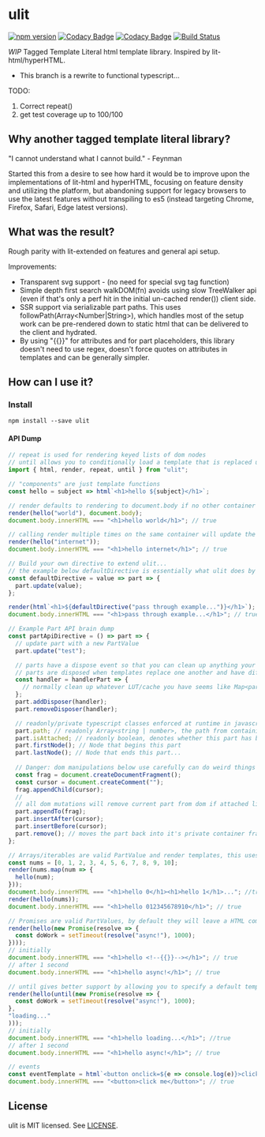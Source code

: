 # ulit
[![npm version](https://badge.fury.io/js/ulit.svg)](https://badge.fury.io/js/ulit)
[![Codacy Badge](https://api.codacy.com/project/badge/Grade/74420ad6de824a64a06235becc1810c2)](https://www.codacy.com/app/andyrjohnson82/ulit?utm_source=github.com&amp;utm_medium=referral&amp;utm_content=andyrj/ulit&amp;utm_campaign=Badge_Grade)
[![Codacy Badge](https://api.codacy.com/project/badge/Coverage/74420ad6de824a64a06235becc1810c2)](https://www.codacy.com/app/andyrjohnson82/ulit?utm_source=github.com&utm_medium=referral&utm_content=andyrj/ulit&utm_campaign=Badge_Coverage)
[![Build Status](https://travis-ci.org/andyrj/ulit.svg?branch=master)](https://travis-ci.org/andyrj/ulit)

*WIP* Tagged Template Literal html template library.  Inspired by lit-html/hyperHTML.
 - This branch is a rewrite to functional typescript...

TODO:
1. Correct repeat()
2. get test coverage up to 100/100

## Why another tagged template literal library?
"I cannot understand what I cannot build." - Feynman

Started this from a desire to see how hard it would be to improve upon the implementations of lit-html and hyperHTML, focusing on feature density and utilizing the platform, but abandoning support for legacy browsers to use the latest features without transpiling to es5 (instead targeting Chrome, Firefox, Safari, Edge latest versions).

## What was the result?

Rough parity with lit-extended on features and general api setup.

Improvements:
* Transparent svg support - (no need for special svg tag function)
* Simple depth first search walkDOM(fn) avoids using slow TreeWalker api (even if that's only a perf hit in the initial un-cached render()) client side.
* SSR support via serializable part paths.  This uses followPath(Array<Number|String>), which handles most of the setup work can be pre-rendered down to static html that can be delivered to the client and hydrated.
* By using "{{}}" for attributes and <!--{{}}--> for part placeholders, this library doesn't need to use regex, doesn't force quotes on attributes in templates and can be generally simpler.

## How can I use it?
### Install
```
npm install --save ulit
```

#### API Dump
```js
// repeat is used for rendering keyed lists of dom nodes
// until allows you to conditionally load a template that is replaced upon promise completion (code-splitting, fetch, etc...)
import { html, render, repeat, until } from "ulit";

// "components" are just template functions
const hello = subject => html`<h1>hello ${subject}</h1>`;

// render defaults to rendering to document.body if no other container is provided
render(hello("world"), document.body);
document.body.innerHTML === "<h1>hello world</h1>"; // true

// calling render multiple times on the same container will update the current template in place if possible or replace it.
render(hello("internet"));
document.body.innerHTML === "<h1>hello internet</h1>"; // true

// Build your own directive to extend ulit...
// the example below defaultDirective is essentially what ulit does by default without a directive internally
const defaultDirective = value => part => {
  part.update(value);
};

render(html`<h1>${defaultDirective("pass through example...")}</h1>`);
document.body.innerHTML === "<h1>pass through example...</h1>"; // true

// Example Part API brain dump
const partApiDirective = () => part => {
  // update part with a new PartValue
  part.update("test");

  // parts have a dispose event so that you can clean up anything your directives create on dispose...
  // parts are disposed when templates replace one another and have differing static parts, or when a part changes from a directive to another valid PartValue
  const handler = handlerPart => {
    // normally clean up whatever LUT/cache you have seems like Map<part, ...> is pretty useful inside directives
  };
  part.addDisposer(handler);
  part.removeDisposer(handler);

  // readonly/private typescript classes enforced at runtime in javascript via es6 proxy...
  part.path; // readonly Array<string | number>, the path from containing templates root to this part
  part.isAttached; // readonly boolean, denotes whether this part has been placed into the parent template fragment/parent dom
  part.firstNode(); // Node that begins this part
  part.lastNode(); // Node that ends this part...
  
  // Danger: dom manipulations below use carefully can do weird things like remove a part and then update the containing template which is undefined behavior...
  const frag = document.createDocumentFragment();
  const cursor = document.createComment("");
  frag.appendChild(cursor);
  //
  // all dom mutations will remove current part from dom if attached like the browsers dom api does for elements.
  part.appendTo(frag);
  part.insertAfter(cursor); 
  part.insertBefore(cursor);
  part.remove(); // moves the part back into it's private container fragment, used internally by apendTo, insertAfter, insertBefore.
};

// Arrays/iterables are valid PartValue and render templates, this uses repeat() internally
const nums = [0, 1, 2, 3, 4, 5, 6, 7, 8, 9, 10];
render(nums.map(num => {
  hello(num);
}));
document.body.innerHTML === "<h1>hello 0</h1><h1>hello 1</h1>..."; //true
render(hello(nums));
document.body.innerHTML === "<h1>hello 012345678910</h1>"; // true

// Promises are valid PartValues, by default they will leave a HTML comment node where the part will update to whatever PartValue returned to resolve...
render(hello(new Promise(resolve => {
  const doWork = setTimeout(resolve("async!"), 1000);
})));
// initially
document.body.innerHTML === "<h1>hello <!--{{}}--></h1>"; // true
// after 1 second
document.body.innerHTML === "<h1>hello async!</h1>"; // true

// until gives better support by allowing you to specify a default template while the promise resolves instead of a comment node
render(hello(until(new Promise(resolve => {
  const doWork = setTimeout(resolve("async!"), 1000);
},
"loading..."
)));
// initially
document.body.innerHTML === "<h1>hello loading...</h1>"; //true
// after 1 second
document.body.innerHTML === "<h1>hello async!</h1>"; // true

// events
const eventTemplate = html`<button onclick=${e => console.log(e)}>click me</button>`;
document.body.innerHTML === "<button>click me</button>"; // true

```

## License

ulit is MIT licensed. See [LICENSE](LICENSE.md).
